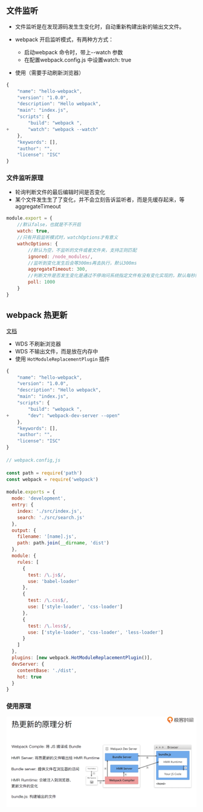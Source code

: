 ## 文件监听

- 文件监听是在发现源码发⽣生变化时，自动重新构建出新的输出⽂文件。
- webpack 开启监听模式，有两种⽅方式：
    - 启动webpack 命令时，带上--watch 参数
    - 在配置webpack.config.js 中设置watch: true

- 使用（需要手动刷新浏览器）

```js
{
    "name": "hello-webpack",
    "version": "1.0.0",
    "description": "Hello webpack",
    "main": "index.js",
    "scripts": {
        "build": "webpack ",
+       "watch": "webpack --watch"
    },
    "keywords": [],
    "author": "",
    "license": "ISC"
}
```

### 文件监听原理

- 轮询判断文件的最后编辑时间是否变化
- 某个文件发⽣生了了变化，并不会立刻告诉监听者，而是先缓存起来，等aggregateTimeout

```js
module.export = {
    //默认false，也就是不不开启
    watch: true,
    //只有开启监听模式时，watchOptions才有意义
    wathcOptions: {
        //默认为空，不监听的文件或者文件夹，支持正则匹配
        ignored: /node_modules/,
        //监听到变化发生后会等300ms再去执行，默认300ms
        aggregateTimeout: 300,
        //判断文件是否发生变化是通过不停询问系统指定文件有没有变化实现的，默认每秒问1000次
        poll: 1000
    }
}
```

## webpack 热更新

[文档](https://www.webpackjs.com/concepts/hot-module-replacement/)

- WDS 不刷新浏览器
- WDS 不输出文件，而是放在内存中
- 使用 `HotModuleReplacementPlugin` 插件

```js
{
    "name": "hello-webpack",
    "version": "1.0.0",
    "description": "Hello webpack",
    "main": "index.js",
    "scripts": {
        "build": "webpack ",
+       "dev": "webpack-dev-server --open"
    },
    "keywords": [],
    "author": "",
    "license": "ISC"
}

// webpack.config,js

const path = require('path')
const webpack = require('webpack')

module.exports = {
  mode: 'development',
  entry: {
    index: './src/index.js',
    search: './src/search.js'
  },
  output: {
    filename: '[name].js',
    path: path.join(__dirname, 'dist')
  },
  module: {
    rules: [
      {
        test: /\.js$/,
        use: 'babel-loader'
      },
      {
        test: /\.css$/,
        use: ['style-loader', 'css-loader']
      },
      {
        test: /\.less$/,
        use: ['style-loader', 'css-loader', 'less-loader']
      }
    ]
  },
  plugins: [new webpack.HotModuleReplacementPlugin()],
  devServer: {
    contentBase: './dist',
    hot: true
  }
}
```

### 使用原理

![](_v_images/20200611142450296_9102.png)

